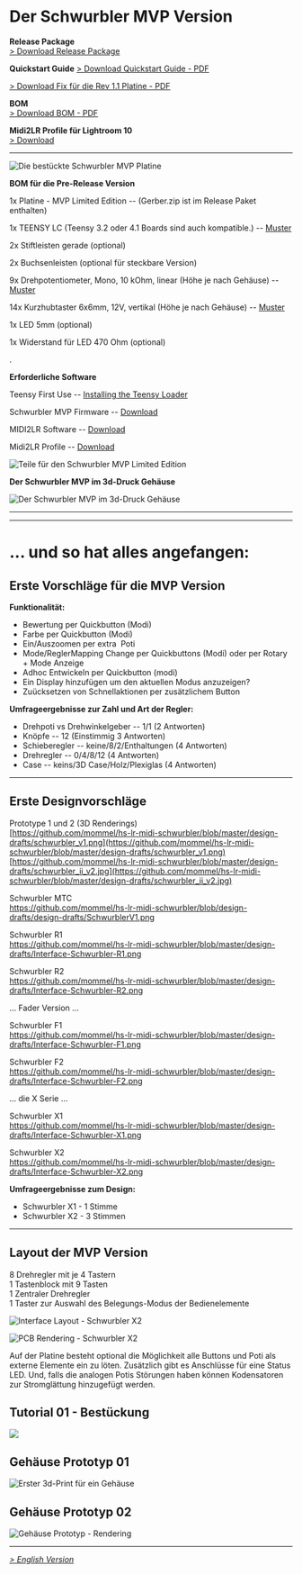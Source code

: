 # Der Schwurbler MVP Version

**Release Package**    
[> Download Release Package](https://github.com/mommel/hs-lr-midi-schwurbler/releases/tag/v1.0.0)


**Quickstart Guide**
[> Download Quickstart Guide - PDF](https://github.com/mommel/hs-lr-midi-schwurbler/blob/master/quickstartguide/MVP/de/Der%20Schwurbler%20MVP%20-%20Schnellstart.pdf)

[> Download Fix für die Rev 1.1 Platine - PDF](https://github.com/mommel/hs-lr-midi-schwurbler/blob/master/quickstartguide/MVP/SchwurbelFix-MVP1.1.pdf)

**BOM**    
[> Download BOM - PDF](https://github.com/mommel/hs-lr-midi-schwurbler/blob/master/bom/MVP/bom.pdf)   


**Midi2LR Profile für Lightroom 10**    
[> Download](https://github.com/mommel/hs-lr-midi-schwurbler/blob/master/midi2lr-profiles/MVP/Der%20Schwurbler%20MVP%20-%20Midi2LR%20Profiles%20v2.zip)


-----------    
![Die bestückte Schwurbler MVP Platine](https://github.com/mommel/hs-lr-midi-schwurbler/blob/master/images-wiki/Der-Schwurbler-MVP-Platine-01.jpg)

**BOM für die Pre-Release Version**  

1x Platine - MVP Limited Edition -- 
(Gerber.zip ist im Release Paket enthalten)

1x TEENSY LC (Teensy 3.2 oder 4.1 Boards sind auch kompatible.) -- 
[Muster](https://www.antratek.de/teensy-lc)     

2x Stiftleisten gerade (optional)

2x Buchsenleisten (optional für steckbare Version)  

9x Drehpotentiometer, Mono, 10 kOhm, linear (Höhe je nach Gehäuse) -- 
[Muster](https://www.reichelt.de/drehpotentiometer-mono-10-kohm-linear-6-mm-rk09k113-lin10k-p73815.html?&GROUP=B254&START=0&SORT=-rank&OFFSET=16&nbc=1)     

14x Kurzhubtaster 6x6mm, 12V, vertikal (Höhe je nach Gehäuse) -- 
[Muster](https://www.reichelt.de/kurzhubtaster-6x6mm-hoehe-4-3mm-12v-vertikal-taster-3301-p27892.html?&GROUP=C223&START=0&SORT=-rank&OFFSET=16&nbc=1)      
   
1x LED 5mm (optional)    

1x Widerstand für LED 470 Ohm (optional)     
     
.

**Erforderliche Software**  

Teensy First Use -- [Installing the Teensy Loader](https://www.pjrc.com/teensy/first_use.html)   


Schwurbler MVP Firmware -- [Download](https://github.com/mommel/hs-lr-midi-schwurbler/releases/tag/v1.0.0)    


MIDI2LR Software --
[Download](https://github.com/rsjaffe/MIDI2LR)   

Midi2LR Profile -- 
[Download](https://github.com/mommel/hs-lr-midi-schwurbler/tree/master/midi2lr-profiles/MVP)     

    
![Teile für den Schwurbler MVP Limited Edition](https://github.com/mommel/hs-lr-midi-schwurbler/blob/master/images-wiki/Der-Schwurbler-MVP-Parts-01.jpg)  


**Der Schwurbler MVP im 3d-Druck Gehäuse**  

![Der Schwurbler MVP im 3d-Druck Gehäuse](https://github.com/mommel/hs-lr-midi-schwurbler/blob/master/images-wiki/Der-Schwurbler-MVP-Case-01.jpg)


***


***    


# ... und so hat alles angefangen:    


## Erste Vorschläge für die MVP Version

**Funktionalität:**  

* Bewertung per Quickbutton (Modi)
* Farbe per Quickbutton (Modi)
* Ein/Auszoomen per extra  Poti
* Mode/ReglerMapping Change per Quickbuttons (Modi) oder per Rotary + Mode Anzeige
* Adhoc Entwickeln per Quickbutton (modi)
* Ein Display hinzufügen um den aktuellen Modus anzuzeigen?
* Zuücksetzen von Schnellaktionen per zusätzlichem Button


**Umfrageergebnisse zur Zahl und Art der Regler:**
* Drehpoti vs Drehwinkelgeber -- 1/1 (2 Antworten)
* Knöpfe -- 12  (Einstimmig 3 Antworten)
* Schieberegler -- keine/8/2/Enthaltungen (4 Antworten)
* Drehregler -- 0/4/8/12 (4 Antworten)
* Case -- keins/3D Case/Holz/Plexiglas (4 Antworten)


***

## Erste Designvorschläge

Prototype 1 und 2 (3D Renderings)  
[https://github.com/mommel/hs-lr-midi-schwurbler/blob/master/design-drafts/schwurbler_v1.png](https://github.com/mommel/hs-lr-midi-schwurbler/blob/master/design-drafts/schwurbler_v1.png)  
[https://github.com/mommel/hs-lr-midi-schwurbler/blob/master/design-drafts/schwurbler_ii_v2.jpg](https://github.com/mommel/hs-lr-midi-schwurbler/blob/master/design-drafts/schwurbler_ii_v2.jpg)


Schwurbler MTC   
https://github.com/mommel/hs-lr-midi-schwurbler/blob/design-drafts/design-drafts/SchwurblerV1.png

Schwurbler R1  
https://github.com/mommel/hs-lr-midi-schwurbler/blob/master/design-drafts/Interface-Schwurbler-R1.png

Schwurbler R2   
https://github.com/mommel/hs-lr-midi-schwurbler/blob/master/design-drafts/Interface-Schwurbler-R2.png

 … Fader Version …

Schwurbler F1   
https://github.com/mommel/hs-lr-midi-schwurbler/blob/master/design-drafts/Interface-Schwurbler-F1.png

Schwurbler F2   
https://github.com/mommel/hs-lr-midi-schwurbler/blob/master/design-drafts/Interface-Schwurbler-F2.png

 … die X Serie …

Schwurbler X1  
https://github.com/mommel/hs-lr-midi-schwurbler/blob/master/design-drafts/Interface-Schwurbler-X1.png

Schwurbler X2   
https://github.com/mommel/hs-lr-midi-schwurbler/blob/master/design-drafts/Interface-Schwurbler-X2.png

**Umfrageergebnisse zum Design:**

* Schwurbler X1 - 1 Stimme
* Schwurbler X2 - 3 Stimmen


***

## Layout der MVP Version

      
  
8 Drehregler mit je 4 Tastern  
1 Tastenblock mit 9 Tasten   
1 Zentraler Drehregler  
1 Taster zur Auswahl des Belegungs-Modus der Bedienelemente
  
![Interface Layout - Schwurbler X2](https://github.com/mommel/hs-lr-midi-schwurbler/blob/master/design-drafts/Interface-Schwurbler-X2.png)

![PCB Rendering - Schwurbler X2](https://raw.githubusercontent.com/mommel/hs-lr-midi-schwurbler/master/pcb/teensy-based/usb-teensy_LC_41-theMVP/Render/front_with_LC.jpg)

Auf der Platine besteht optional die Möglichkeit alle Buttons und Poti als externe Elemente ein zu löten. Zusätzlich gibt es Anschlüsse für eine Status LED. Und, falls die analogen Potis Störungen haben können Kodensatoren zur Stromglättung hinzugefügt werden.

## Tutorial 01 - Bestückung
[![](http://img.youtube.com/vi/eH0KHRkc_u4/0.jpg)](http://www.youtube.com/watch?v=eH0KHRkc_u4 "Tutorial 01 - Bestückung")

## Gehäuse Prototyp 01
![Erster 3d-Print für ein Gehäuse](https://github.com/mommel/hs-lr-midi-schwurbler/blob/master/images-wiki/MVP-3d-Print-v1.jpg)

## Gehäuse Prototyp 02
![Gehäuse Prototyp - Rendering ](https://github.com/mommel/hs-lr-midi-schwurbler/blob/master/images-wiki/mvp-version_designx2_v2%20copy.png)

***

_[ > English Version](mvp.en.md)_
